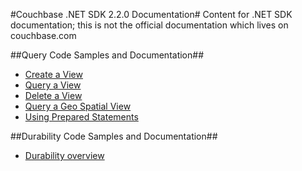 #Couchbase .NET SDK 2.2.0 Documentation#
Content for .NET SDK documentation; this is not the official documentation which lives on couchbase.com

##Query Code Samples and Documentation##
- [Create a View](https://github.com/couchbaselabs/dotnet-documentation/blob/master/query/create-view.md)
- [Query a View](https://github.com/couchbaselabs/dotnet-documentation/blob/master/query/query-view.md)
- [Delete a View](https://github.com/couchbaselabs/dotnet-documentation/blob/master/query/delete-view.md)
- [Query a Geo Spatial View](https://github.com/couchbaselabs/dotnet-documentation/blob/master/query/query-geo-view.md)
- [Using Prepared Statements](https://github.com/couchbaselabs/dotnet-documentation/blob/master/query/prepared-statements.md)

##Durability Code Samples and Documentation##
- [Durability overview](https://github.com/couchbaselabs/dotnet-documentation/blob/master/query/durability-overview.md)
